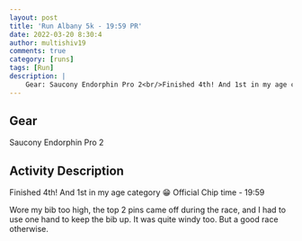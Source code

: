 ```yaml
---
layout: post
title: 'Run Albany 5k - 19:59 PR'
date: 2022-03-20 8:30:4
author: multishiv19
comments: true
category: [runs]
tags: [Run]
description: |
    Gear: Saucony Endorphin Pro 2<br/>Finished 4th! And 1st in my age category 😁<br/>Official Chip time - 19:59<br/><br/>Wore my bib too high, the top 2 pins came off during the race, and I had to use one hand to keep the bib up.<br/>It was quite windy too.<br/>But a good race otherwise. 
---
```


## Gear
Saucony Endorphin Pro 2

## Activity Description
Finished 4th! And 1st in my age category 😁
Official Chip time - 19:59

Wore my bib too high, the top 2 pins came off during the race, and I had to use one hand to keep the bib up.
It was quite windy too.
But a good race otherwise. 


<div width='100%' class='strava-embed-placeholder' data-embed-type='activity' data-embed-id='6850144192'></div>
<script src='https://strava-embeds.com/embed.js'></script>
